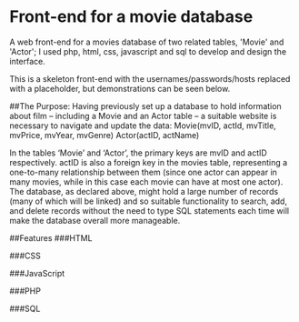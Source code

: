 # Front-end for a movie database
A web front-end for a movies database of two related tables, 'Movie' and 'Actor'; I used php, html, css, javascript and sql to develop and design the interface.

This is a skeleton front-end with the usernames/passwords/hosts replaced with a placeholder, but demonstrations can be seen below.

##The Purpose:
Having previously set up a database to hold information about film – including a Movie
and an Actor table – a suitable website is necessary to navigate and update the data:
  Movie(mvID, actId, mvTitle, mvPrice, mvYear, mvGenre)
  Actor(actID, actName)

In the tables ‘Movie’ and ‘Actor’, the primary keys are mvID and actID respectively.
actID is also a foreign key in the movies table, representing a one-to-many relationship
between them (since one actor can appear in many movies, while in this case each movie
can have at most one actor).
The database, as declared above, might hold a large number of records (many of which
will be linked) and so suitable functionality to search, add, and delete records without the
need to type SQL statements each time will make the database overall more manageable.

##Features
###HTML

###CSS

###JavaScript

###PHP

###SQL
